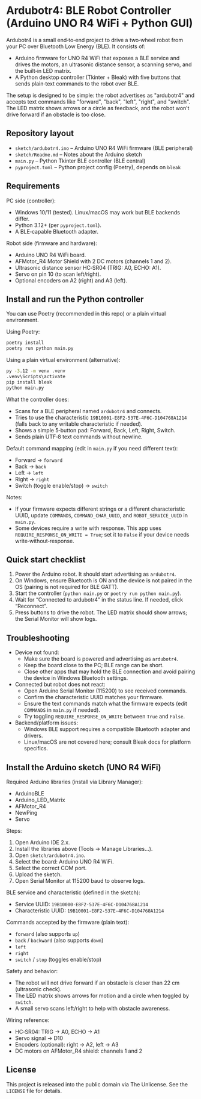 # Ardubotr4: BLE Robot Controller (Arduino UNO R4 WiFi + Python GUI)

Ardubotr4 is a small end‑to‑end project to drive a two‑wheel robot from your PC over Bluetooth Low Energy (BLE).
It consists of:
- Arduino firmware for UNO R4 WiFi that exposes a BLE service and drives the motors, an ultrasonic distance sensor, a scanning servo, and the built‑in LED matrix.
- A Python desktop controller (Tkinter + Bleak) with five buttons that sends plain‑text commands to the robot over BLE.

The setup is designed to be simple: the robot advertises as "ardubotr4" and accepts text commands like "forward", "back", "left", "right", and "switch". The LED matrix shows arrows or a circle as feedback, and the robot won’t drive forward if an obstacle is too close.


## Repository layout
- `sketch/ardubotr4.ino` – Arduino UNO R4 WiFi firmware (BLE peripheral)
- `sketch/Readme.md` – Notes about the Arduino sketch
- `main.py` – Python Tkinter BLE controller (BLE central)
- `pyproject.toml` – Python project config (Poetry), depends on `bleak`


## Requirements

PC side (controller):
- Windows 10/11 (tested). Linux/macOS may work but BLE backends differ.
- Python 3.12+ (per `pyproject.toml`).
- A BLE‑capable Bluetooth adapter.

Robot side (firmware and hardware):
- Arduino UNO R4 WiFi board.
- AFMotor_R4 Motor Shield with 2 DC motors (channels 1 and 2).
- Ultrasonic distance sensor HC‑SR04 (TRIG: A0, ECHO: A1).
- Servo on pin 10 (to scan left/right).
- Optional encoders on A2 (right) and A3 (left).


## Install and run the Python controller

You can use Poetry (recommended in this repo) or a plain virtual environment.

Using Poetry:

```cmd
poetry install
poetry run python main.py
```

Using a plain virtual environment (alternative):

```cmd
py -3.12 -m venv .venv
.venv\Scripts\activate
pip install bleak
python main.py
```

What the controller does:
- Scans for a BLE peripheral named `ardubotr4` and connects.
- Tries to use the characteristic `19B10001-E8F2-537E-4F6C-D104768A1214` (falls back to any writable characteristic if needed).
- Shows a simple 5‑button pad: Forward, Back, Left, Right, Switch.
- Sends plain UTF‑8 text commands without newline.

Default command mapping (edit in `main.py` if you need different text):
- Forward → `forward`
- Back → `back`
- Left → `left`
- Right → `right`
- Switch (toggle enable/stop) → `switch`

Notes:
- If your firmware expects different strings or a different characteristic UUID, update `COMMANDS`, `COMMAND_CHAR_UUID`, and `ROBOT_SERVICE_UUID` in `main.py`.
- Some devices require a write with response. This app uses `REQUIRE_RESPONSE_ON_WRITE = True`; set it to `False` if your device needs write‑without‑response.


## Quick start checklist
1. Power the Arduino robot. It should start advertising as `ardubotr4`.
2. On Windows, ensure Bluetooth is ON and the device is not paired in the OS (pairing is not required for BLE GATT).
3. Start the controller (`python main.py` or `poetry run python main.py`).
4. Wait for “Connected to ardubotr4” in the status line. If needed, click “Reconnect”.
5. Press buttons to drive the robot. The LED matrix should show arrows; the Serial Monitor will show logs.


## Troubleshooting
- Device not found:
  - Make sure the board is powered and advertising as `ardubotr4`.
  - Keep the board close to the PC; BLE range can be short.
  - Close other apps that may hold the BLE connection and avoid pairing the device in Windows Bluetooth settings.
- Connected but robot does not react:
  - Open Arduino Serial Monitor (115200) to see received commands.
  - Confirm the characteristic UUID matches your firmware.
  - Ensure the text commands match what the firmware expects (edit `COMMANDS` in `main.py` if needed).
  - Try toggling `REQUIRE_RESPONSE_ON_WRITE` between `True` and `False`.
- Backend/platform issues:
  - Windows BLE support requires a compatible Bluetooth adapter and drivers.
  - Linux/macOS are not covered here; consult Bleak docs for platform specifics.


## Install the Arduino sketch (UNO R4 WiFi)

Required Arduino libraries (install via Library Manager):
- ArduinoBLE
- Arduino_LED_Matrix
- AFMotor_R4
- NewPing
- Servo

Steps:
1. Open Arduino IDE 2.x.
2. Install the libraries above (Tools → Manage Libraries…).
3. Open `sketch/ardubotr4.ino`.
4. Select the board: Arduino UNO R4 WiFi.
5. Select the correct COM port.
6. Upload the sketch.
7. Open Serial Monitor at 115200 baud to observe logs.

BLE service and characteristic (defined in the sketch):
- Service UUID: `19B10000-E8F2-537E-4F6C-D104768A1214`
- Characteristic UUID: `19B10001-E8F2-537E-4F6C-D104768A1214`

Commands accepted by the firmware (plain text):
- `forward` (also supports `up`)
- `back` / `backward` (also supports `down`)
- `left` 
- `right`
- `switch` / `stop` (toggles enable/stop)

Safety and behavior:
- The robot will not drive forward if an obstacle is closer than 22 cm (ultrasonic check).
- The LED matrix shows arrows for motion and a circle when toggled by `switch`.
- A small servo scans left/right to help with obstacle awareness.

Wiring reference:
- HC‑SR04: TRIG → A0, ECHO → A1
- Servo signal → D10
- Encoders (optional): right → A2, left → A3
- DC motors on AFMotor_R4 shield: channels 1 and 2


## License
This project is released into the public domain via The Unlicense. See the `LICENSE` file for details.
